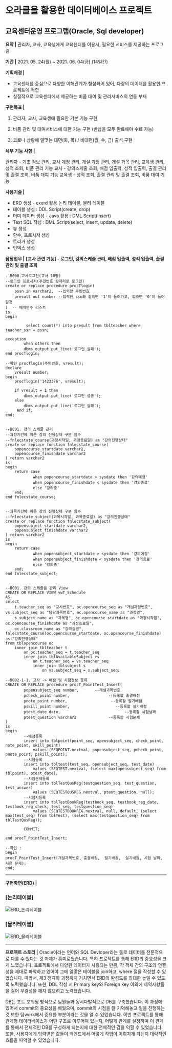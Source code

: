 # 오라클을 활용한 데이터베이스 프로젝트
## 교육센터운영 프로그램(Oracle, Sql developer)

**요약 |**
관리자, 교사, 교육생에게 교육센터를 이용시, 필요한 서비스를 제공하는 프로그램


**기간 |**
2021. 05. 24(월) ~ 2021. 06. 04(금) (14일간)


**기획배경 |**
- 교육센터를 중심으로 다양한 이해관계가 형성되어 있어, 다량의 데이터를 활용한 프로젝트에 적합
- 실질적으로 교육센터에서 제공하는 비품 대여 및 관리서비스의 연동 부재

**구현목표 |**
1. 관리자, 교사, 교육생에 필요한 기본 기능 구현

2. 비품 관리 및 대여서비스에 대한 기능 구현 (반납을 모두 완료해야 수료 가능)

3. 코로나 상황에 알맞는 대면(화, 목) / 비대면(월, 수, 금) 출석 구현



**세부 기능 사항 |**

관리자 - 기초 정보 관리, 교사 계정 관리, 개설 과정 관리, 개설 과목 관리, 교육생 관리,
               성적 조회, 비품 관리 기능
교사 - 강의스케줄 조회, 배점 입출력, 성적 입출력, 출결 관리 및 출결 조회, 비품 대여 기능
교육생 - 성적 조회, 출결 관리 및 출결 조회, 비품 대여 기능


**사용기술 |**
- ERD 생성 - exerd 활용	논리 테이블, 물리 테이블
- 테이블 생성 : DDL Script(create, drop)
- 더미 데이터 생성 - Java 활용	: DML Script(insert)
- Text SQL 작성	: DML Script(select, insert, update, delete)
- 뷰 생성
- 함수, 프로시저 생성
- 트리거 생성
- 인덱스 생성


**담당업무 |**
**[교사 관련 기능]**
**- 로그인, 강의스케줄 관리, 배점 입출력, 성적 입출력, 출결 관리 및 출결 조회**

```
--B000.교사로그인(교사 10명)
--로그인 프로시저(주민번호 뒷자리로 로그인)
create or replace procedure procTlogin(
    pssn in varchar2,  --입력할 주민번호
    presult out number --입력한 ssn와 같으면 '1'이 들어가고, 없으면 '0'이 들어갈것
)  -- 매개변수 리스트
is  
begin
    
         select count(*) into presult from tblteacher where teacher_ssn = pssn;
         
exception
        when others then
        dbms_output.put_line('로그인 실패');
end procTlogin;

--확인 procTlogin(주민번호, vresult);
declare
    vresult number;
begin
    procTlogin('1423376', vresult);
    
    if vresult = 1 then
        dbms_output.put_line('로그인 성공');
    else
        dbms_output.put_line('로그인 실패');
     end if;
end;


--B001. 강의 스케줄 관리
--과정기간에 따른 강의 진행상태 구분 함수
--fnlecstate_course(과정시작일, 과정종료일) as "강의진행상태"
create or replace function fnlecstate_course(
    popencourse_startdate varchar2,
    popencourse_finishdate varchar2
) return varchar2
is
begin
    return case
            when popencourse_startdate > sysdate then '강의예정'
            when popencourse_finishdate < sysdate then '강의종료'
            else '강의중'
    end;
end fnlecstate_course;


--과목기간에 따른 강의 진행상태 구분 함수
--fnlecstate_subject(과목시작일, 과목종료일) as "강의진행상태"
create or replace function fnlecstate_subject(
    popensubject_startdate varchar2,
    popensubject_finishdate varchar2
) return varchar2
is
begin
    return case
            when popensubject_startdate > sysdate then '강의예정'
            when popensubject_finishdate < sysdate then '강의종료'
            else '강의중'
    end;
end fnlecstate_subject;


--B001. 강의 스케줄을 관리 View
CREATE OR REPLACE VIEW vwT_Schedule
AS
select 
    t.teacher_seq as "교사번호", oc.opencourse_seq as "개설과정번호",  vs.subject_seq as "담당과목번호", oc.opencourse_name as "과정명",
    s.subject_name as "과목명", oc.opencourse_startdate as "과정시작일", oc.opencourse_finishdate as "과정종료일", 
    oc.classroom_name as "강의실명", fnlecstate_course(oc.opencourse_startdate, oc.opencourse_finishdate) as "강의진행상태"  
from tblopencourse oc
    inner join tblteacher t
        on oc.teacher_seq = t.teacher_seq
        inner join tblAvailableSubject vs
            on t.teacher_seq = vs.teacher_seq
            inner join tblsubject s
                on vs.subject_seq = s.subject_seq;
                
--B002-1-1. 교사 -> 배점 및 시험정보 등록
CREATE OR REPLACE procedure procT_PointTest_Insert(
        popensubject_seq number,       --개설과목번호
        pcheck_point number,                 --등록할 출결배점
        pnote_point number,                   --등록할 필기배점
        pskill_point number,                    --등록할 실기배점
        ptest_date date,                            --등록할 시험날짜
        ptest_question varchar2              --등록할 시험문제
)
is
begin
        --배점등록
        insert into tblpoint(point_seq, opensubject_seq, check_point, note_point, skill_point) 
            values (SEQPOINT.nextval, popensubject_seq, pcheck_point,  pnote_point, pskill_point);
        --시험등록
        insert into tbltest(test_seq, opensubject_seq, test_date) 
            values (SEQTEST.nextval, (select max(opensubject_seq) from tblpoint), ptest_date);
        --시험문제등록
        insert into tblTestQusReg(testquestion_seq, test_question, test_answer) 
            values (SEQTESTQUSREG.nextval, ptest_question, null);
        --시험지등록
        insert into tblTestBookReg(testbook_seq, testbook_reg_date, testbook_reg_check, test_seq, testquestion_seq)
            values (SEQTESTBOOKREG.nextval, null, default, (select max(test_seq) from tblTest), (select max(testquestion_seq) from tblTestQusReg));
        
        COMMIT;
        
end procT_PointTest_Insert;

--확인 : 
begin
procT_PointTest_Insert(개설과목번호, 출결배점,  필기배점,  실기배점, 시험 날짜, 시험 문제);
end;
```
***

**구현화면(ERD) |**
### [논리테이블]
![ERD_논리테이블](https://user-images.githubusercontent.com/76515187/129566082-89d2c447-5d4f-4783-91bc-428a836ac065.png)

### [물리테이블]
![ERD_물리테이블](https://user-images.githubusercontent.com/76515187/129566089-9c6cb3bc-ea21-4d70-b3de-7a4de59f95e5.png)

***

**프로젝트 스토리 |**
Oracle이라는 언어와 SQL Devloper라는 툴로 데이터를 전문적으로 다룰 수 있다는 것 자체가 흥미로웠습니다. 특히 프로젝트를 통해 ERD의 중요성을 크게 느꼈습니다. 프로젝트에서 다양한 데이터가 사용되는 만큼, 각 객체 간의 구조와 연결성을 제대로 파악하고 있어야 그에 알맞은 테이블을 join하고, where 절을 작성할 수 있었습니다. 따라서, 제3 정규화 과정까지 거치면서 ERD의 완성도를 최대한 높일 수 있도록 노력했습니다. 또한, DDL 작성 시 Primary key와 Foreign key 이외에 제약사항들을 걸어 무결성을 깨지 않으려고 노력했습니다.

DB는 포트 포워딩 방식으로 팀원들과 동시다발적으로 DB를 구축했습니다. 이 과정에 있어서 commit의 중요성을 배웠으며, commit의 시점을 잘 기억해놓고 일을 진행하는 것 또한 팀work에서 중요한 부분이라는 것을 알 수 있었습니다. 이번 프로젝트를 통해 관계형 데이터베이스가 어떤 구조로 이루어져 있는지, 어떻게 관계를 설정하며 이 관계를 통해서 전체적인 DB를 구성하게 되는지에 대한 전체적인 감을 익힐 수 있었습니다. 또한, 사용자에게 입력받은 값들이 백엔드에서 어떻게 작업이 이뤄지게 되는지 대략적인 흐름을 파악할 수 있었습니다.
